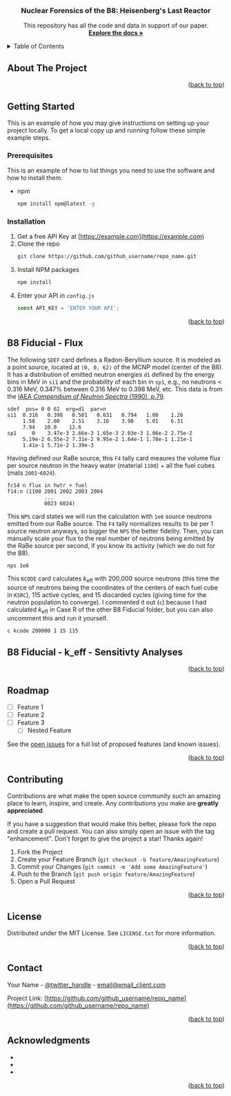 <!-- Improved compatibility of back to top link: See: https://github.com/othneildrew/Best-README-Template/pull/73 -->
<a id="readme-top"></a>

<!-- PROJECT LOGO -->
<br />
<h3 align="center">Nuclear Forensics of the B8: Heisenberg's Last Reactor</h3>

  <p align="center">
    This repository has all the code and data in support of our paper.
    <br />
    <a href="https://github.com/github_username/repo_name"><strong>Explore the docs »</strong></a>
  </p>
</div>



<!-- TABLE OF CONTENTS -->
<details>
  <summary>Table of Contents</summary>
  <ol>
    <li>
      <a href="#about-the-project">About The Project</a>
      <ul>
        <li><a href="#built-with">Built With</a></li>
      </ul>
    </li>
    <li>
      <a href="#getting-started">Getting Started</a>
      <ul>
        <li><a href="#prerequisites">Prerequisites</a></li>
        <li><a href="#installation">Installation</a></li>
      </ul>
    </li>
    <li><a href="#usage">Usage</a></li>
    <li><a href="#roadmap">Roadmap</a></li>
    <li><a href="#contributing">Contributing</a></li>
    <li><a href="#license">License</a></li>
    <li><a href="#contact">Contact</a></li>
    <li><a href="#acknowledgments">Acknowledgments</a></li>
  </ol>
</details>



<!-- ABOUT THE PROJECT -->
## About The Project

<p align="right">(<a href="#readme-top">back to top</a>)</p>


<!-- GETTING STARTED -->
## Getting Started

This is an example of how you may give instructions on setting up your project locally.
To get a local copy up and running follow these simple example steps.

### Prerequisites

This is an example of how to list things you need to use the software and how to install them.
* npm
  ```sh
  npm install npm@latest -g
  ```

### Installation

1. Get a free API Key at [https://example.com](https://example.com)
2. Clone the repo
   ```sh
   git clone https://github.com/github_username/repo_name.git
   ```
3. Install NPM packages
   ```sh
   npm install
   ```
4. Enter your API in `config.js`
   ```js
   const API_KEY = 'ENTER YOUR API';
   ```

<p align="right">(<a href="#readme-top">back to top</a>)</p>



## B8 Fiducial - Flux

The following `SDEF` card defines a Radon-Beryllium source. It is modeled as a point source, located at `(0, 0, 62)` of the MCNP model (center of the B8). It has a distribution of emitted neutron energies `d1` defined by the energy bins in MeV in `si1` and the probability of each bin in `sp1`, e.g., no neutrons < 0.316 MeV, 0.347% between 0.316 MeV to 0.398 MeV, etc. This data is from the [IAEA <i>Compendium of Neutron Spectra</i> (1990), p.79](inis.iaea.org/collection/NCLCollectionStore/_Public/21/092/21092101.pdf). 
```
sdef  pos= 0 0 62  erg=d1  par=n
si1  0.316   0.398   0.501   0.631   0.794   1.00    1.26
     1.58    2.00    2.51    3.16    3.98    5.01    6.31
     7.94   10.0    12.6 
sp1     0    3.47e-3 2.66e-3 1.65e-3 2.03e-3 1.06e-2 2.75e-2 
     5.19e-2 6.55e-2 7.31e-2 9.95e-2 1.64e-1 1.78e-1 1.21e-1
     1.41e-1 5.71e-2 1.39e-3 
```

Having defined our RaBe source, this `F4` tally card meaures the volume flux per source neutron in the heavy water (material `1100`) + all the fuel cubes (mats `2001`-`6024`).
```
fc14 n flux in hwtr + fuel
f14:n (1100 2001 2002 2003 2004
            ...
            6023 6024)
```

This `NPS` card states we will run the calculation with `1e6` source neutrons emitted from our RaBe source. The `F4` tally normalizes results to be per 1 source neutron anyways, so bigger the `NPS` the better fidelity. Then, you can manually scale your flux to the real number of neutrons being emitted by the RaBe source per second, if you know its activity (which we do not for the B8).
```
nps 1e6
```

This `KCODE` card calculates $k_\text{eff}$ with 200,000 source neutrons (this time the source of neutrons being the coordinates of the centers of each fuel cube in `KSRC`), 115 active cycles, and 15 discarded cycles (giving time for the neutron population to converge). I commented it out (`c`) because I had calculated $k_\text{eff}$ in Case R of the other B8 Fiducial folder, but you can also uncomment this and run it yourself.
```
c kcode 200000 1 15 115
```


## B8 Fiducial - k_eff - Sensitivty Analyses



<p align="right">(<a href="#readme-top">back to top</a>)</p>



<!-- ROADMAP -->
## Roadmap

- [ ] Feature 1
- [ ] Feature 2
- [ ] Feature 3
    - [ ] Nested Feature

See the [open issues](https://github.com/github_username/repo_name/issues) for a full list of proposed features (and known issues).

<p align="right">(<a href="#readme-top">back to top</a>)</p>



<!-- CONTRIBUTING -->
## Contributing

Contributions are what make the open source community such an amazing place to learn, inspire, and create. Any contributions you make are **greatly appreciated**.

If you have a suggestion that would make this better, please fork the repo and create a pull request. You can also simply open an issue with the tag "enhancement".
Don't forget to give the project a star! Thanks again!

1. Fork the Project
2. Create your Feature Branch (`git checkout -b feature/AmazingFeature`)
3. Commit your Changes (`git commit -m 'Add some AmazingFeature'`)
4. Push to the Branch (`git push origin feature/AmazingFeature`)
5. Open a Pull Request

<p align="right">(<a href="#readme-top">back to top</a>)</p>



<!-- LICENSE -->
## License

Distributed under the MIT License. See `LICENSE.txt` for more information.

<p align="right">(<a href="#readme-top">back to top</a>)</p>



<!-- CONTACT -->
## Contact

Your Name - [@twitter_handle](https://twitter.com/twitter_handle) - email@email_client.com

Project Link: [https://github.com/github_username/repo_name](https://github.com/github_username/repo_name)

<p align="right">(<a href="#readme-top">back to top</a>)</p>



<!-- ACKNOWLEDGMENTS -->
## Acknowledgments

* []()
* []()
* []()

<p align="right">(<a href="#readme-top">back to top</a>)</p>



<!-- MARKDOWN LINKS & IMAGES -->
<!-- https://www.markdownguide.org/basic-syntax/#reference-style-links -->
[contributors-shield]: https://img.shields.io/github/contributors/github_username/repo_name.svg?style=for-the-badge
[contributors-url]: https://github.com/github_username/repo_name/graphs/contributors
[forks-shield]: https://img.shields.io/github/forks/github_username/repo_name.svg?style=for-the-badge
[forks-url]: https://github.com/github_username/repo_name/network/members
[stars-shield]: https://img.shields.io/github/stars/github_username/repo_name.svg?style=for-the-badge
[stars-url]: https://github.com/github_username/repo_name/stargazers
[issues-shield]: https://img.shields.io/github/issues/github_username/repo_name.svg?style=for-the-badge
[issues-url]: https://github.com/github_username/repo_name/issues
[license-shield]: https://img.shields.io/github/license/github_username/repo_name.svg?style=for-the-badge
[license-url]: https://github.com/github_username/repo_name/blob/master/LICENSE.txt
[linkedin-shield]: https://img.shields.io/badge/-LinkedIn-black.svg?style=for-the-badge&logo=linkedin&colorB=555
[linkedin-url]: https://linkedin.com/in/linkedin_username
[product-screenshot]: images/screenshot.png
[Next.js]: https://img.shields.io/badge/next.js-000000?style=for-the-badge&logo=nextdotjs&logoColor=white
[Next-url]: https://nextjs.org/
[React.js]: https://img.shields.io/badge/React-20232A?style=for-the-badge&logo=react&logoColor=61DAFB
[React-url]: https://reactjs.org/
[Vue.js]: https://img.shields.io/badge/Vue.js-35495E?style=for-the-badge&logo=vuedotjs&logoColor=4FC08D
[Vue-url]: https://vuejs.org/
[Angular.io]: https://img.shields.io/badge/Angular-DD0031?style=for-the-badge&logo=angular&logoColor=white
[Angular-url]: https://angular.io/
[Svelte.dev]: https://img.shields.io/badge/Svelte-4A4A55?style=for-the-badge&logo=svelte&logoColor=FF3E00
[Svelte-url]: https://svelte.dev/
[Laravel.com]: https://img.shields.io/badge/Laravel-FF2D20?style=for-the-badge&logo=laravel&logoColor=white
[Laravel-url]: https://laravel.com
[Bootstrap.com]: https://img.shields.io/badge/Bootstrap-563D7C?style=for-the-badge&logo=bootstrap&logoColor=white
[Bootstrap-url]: https://getbootstrap.com
[JQuery.com]: https://img.shields.io/badge/jQuery-0769AD?style=for-the-badge&logo=jquery&logoColor=white
[JQuery-url]: https://jquery.com 